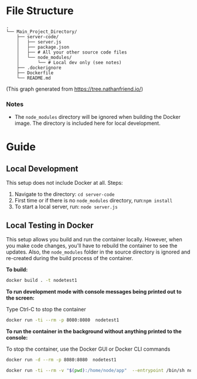 # File Structure


```
.
└── Main_Project_Directory/
    ├── server-code/
    │   ├── server.js
    │   ├── package.json
    │   ├── # All your other source code files
    │   └── node_modules/
    │       └── # Local dev only (see notes)
    ├── .dockerignore
    ├── Dockerfile
    └── README.md
```

(This graph generated from https://tree.nathanfriend.io/)

### Notes

- The `node_modules` directory will be ignored when building the Docker image.  The directory is included
here for local development.

# Guide

## Local Development

This setup does not include Docker at all. Steps:

1. Navigate to the directory: `cd server-code`
1. First time or if there is no `node_modules` directory, run:`npm install`
1. To start a local server, run: `node server.js`

## Local Testing in Docker

This setup allows you build and run the container locally.  However, when you make code changes,
you'll have to rebuild the container to see the updates.  Also, the `node_modules` folder in the source
directory is ignored and re-created during the build process of the container.

**To build:**

```sh
docker build . -t nodetest1
```

**To run development mode with console messages being printed out to the screen:**

Type Ctrl-C to stop the container

```sh
docker run -ti --rm -p 8080:8080  nodetest1
```

**To run the container in the background without anything printed to the console:**

To stop the container, use the Docker GUI or Docker CLI commands

```sh
docker run -d --rm -p 8080:8080  nodetest1
```


```sh
docker run -ti --rm -v "$(pwd):/home/node/app"  --entrypoint /bin/sh nodetest1
```
